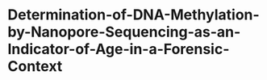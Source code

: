 # Determination-of-DNA-Methylation-by-Nanopore-Sequencing-as-an-Indicator-of-Age-in-a-Forensic-Context